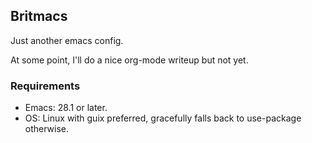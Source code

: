 ## Britmacs

Just another emacs config.

At some point, I'll do a nice org-mode writeup but not yet.

### Requirements

* Emacs: 28.1 or later.
* OS: Linux with guix preferred, gracefully falls back to use-package otherwise.
